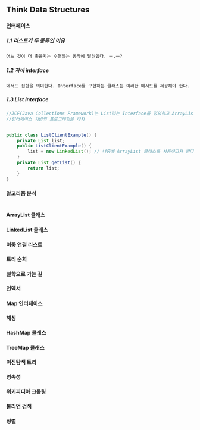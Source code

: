 ## Think Data Structures

#### 인터페이스

##### 1.1 리스트가 두 종류인 이유

```
어느 것이 더 좋을지는 수행하는 동작에 달려있다. ㅡ.ㅡ?
```

##### 1.2 자바 interface

```
메서드 집합을 의미한다. Interface를 구현하는 클래스는 이러한 메서드를 제공해야 한다.
```

##### 1.3 List Interface

```java
//JCF(Java Collections Framework)는 List라는 Interface를 정의하고 ArrayList와 LinkedList라는 두 구현 클래스를 제공한다.
//인터페이스 기반의 프로그래밍을 하자


public class ListClientExample() {
    private List list;
    public ListClientExample() {
        list = new LinkedList(); // 나중에 ArrayList 클래스를 사용하고자 한다면 생성자만 바꾸면 된다.
    }
    private List getList() {
        return list;
    }
}
```

#### 알고리즘 분석

```
```

#### ArrayList 클래스

#### LinkedList 클래스

#### 이중 연결 리스트

#### 트리 순회

#### 철학으로 가는 길

#### 인덱서

#### Map 인터페이스

#### 해싱

#### HashMap 클래스

#### TreeMap 클래스

#### 이진탐색 트리

#### 영속성

#### 위키피디아 크롤링

#### 불리언 검색

#### 정렬